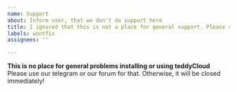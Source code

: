 ```yaml
---
name: Support
about: Inform user, that we don't do support here
title: I ignored that this is not a place for general support. Please close me!
labels: wontfix
assignees: ''

---
```


**This is no place for general problems installing or using teddyCloud**
Please use our telegram or our forum for that.  Otherwise, it will be closed immediately!
